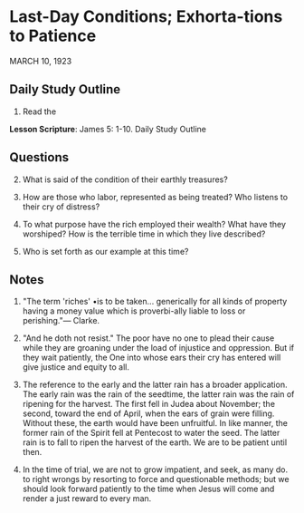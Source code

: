 # Last-Day Conditions; Exhorta-tions to Patience
MARCH 10, 1923

## Daily Study Outline

1. Read the

**Lesson Scripture**: James 5: 1-10. Daily Study Outline

## Questions

2. What is said of the condition of their earthly treasures? 

5. How are those who labor, represented as being treated? Who listens to their cry of distress? 

6. To what purpose have the rich employed their wealth? What have they worshiped? How is the terrible time in which they live described? 

15. Who is set forth as our example at this time? 

## Notes

1. "The term 'riches' •is to be taken... generically for all kinds of property having a money value which is proverbi-ally liable to loss or perishing."— Clarke.

3. "And he doth not resist." The poor have no one to plead their cause while they are groaning under the load of injustice and oppression. But if they wait patiently, the One into whose ears their cry has entered will give justice and equity to all.

4. The reference to the early and the latter rain has a broader application. The early rain was the rain of the seedtime, the latter rain was the rain of ripening for the harvest. The first fell in Judea about November; the second, toward the end of April, when the ears of grain were filling. Without these, the earth would have been unfruitful. In like manner, the former rain of the Spirit fell at Pentecost to water the seed. The latter rain is to fall to ripen the harvest of the earth. We are to be patient until then.

5. In the time of trial, we are not to grow impatient, and seek, as many do. to right wrongs by resorting to force and questionable methods; but we should look forward patiently to the time when Jesus will come and render a just reward to every man.

